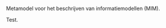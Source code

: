 Metamodel voor het beschrijven van informatiemodellen (MIM).

<aside class="issue" title="Test">
   Test.
</aside>